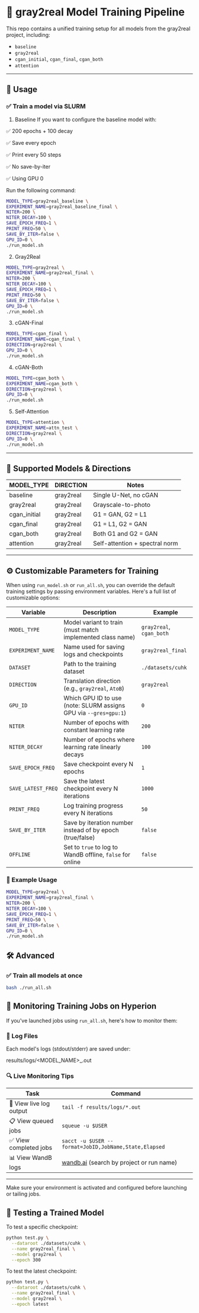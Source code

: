 # 🧪 gray2real Model Training Pipeline

This repo contains a unified training setup for all models from the gray2real project, including:
- `baseline`
- `gray2real`
- `cgan_initial`, `cgan_final`, `cgan_both`
- `attention`

---

## 🚀 Usage

### ✅ Train a model via SLURM

1. Baseline
If you want to configure the baseline model with:

✅ 200 epochs + 100 decay

✅ Save every epoch

✅ Print every 50 steps

✅ No save-by-iter

✅ Using GPU 0

Run the following command:

```bash
MODEL_TYPE=gray2real_baseline \
EXPERIMENT_NAME=gray2real_baseline_final \
NITER=200 \
NITER_DECAY=100 \
SAVE_EPOCH_FREQ=1 \
PRINT_FREQ=50 \
SAVE_BY_ITER=false \
GPU_ID=0 \
./run_model.sh
```

2. Gray2Real

```bash
MODEL_TYPE=gray2real \
EXPERIMENT_NAME=gray2real_final \
NITER=200 \
NITER_DECAY=100 \
SAVE_EPOCH_FREQ=1 \
PRINT_FREQ=50 \
SAVE_BY_ITER=false \
GPU_ID=0 \
./run_model.sh

```
3. cGAN-Final

```bash
MODEL_TYPE=cgan_final \
EXPERIMENT_NAME=cgan_final \
DIRECTION=gray2real \
GPU_ID=0 \
./run_model.sh
```

4. cGAN-Both

```bash
MODEL_TYPE=cgan_both \
EXPERIMENT_NAME=cgan_both \
DIRECTION=gray2real \
GPU_ID=0 \
./run_model.sh

```

5. Self-Attention

```bash
MODEL_TYPE=attention \
EXPERIMENT_NAME=attn_test \
DIRECTION=gray2real \
GPU_ID=0 \
./run_model.sh


```


---

## 🧪 Supported Models & Directions

| MODEL_TYPE     | DIRECTION     | Notes                            |
|----------------|---------------|----------------------------------|
| baseline       | gray2real     | Single U-Net, no cGAN            |
| gray2real      | gray2real     | Grayscale-to-photo               |
| cgan_initial   | gray2real     | G1 = GAN, G2 = L1                |
| cgan_final     | gray2real     | G1 = L1, G2 = GAN                |
| cgan_both      | gray2real     | Both G1 and G2 = GAN             |
| attention      | gray2real     | Self-attention + spectral norm   |

---
## ⚙️ Customizable Parameters for Training

When using `run_model.sh` or `run_all.sh`, you can override the default training settings by passing environment variables. Here's a full list of customizable options:

| Variable            | Description                                                       | Example                         |
|---------------------|-------------------------------------------------------------------|---------------------------------|
| `MODEL_TYPE`        | Model variant to train (must match implemented class name)       | `gray2real`, `cgan_both`        |
| `EXPERIMENT_NAME`   | Name used for saving logs and checkpoints                        | `gray2real_final`               |
| `DATASET`           | Path to the training dataset                                      | `./datasets/cuhk`               |
| `DIRECTION`         | Translation direction (e.g., `gray2real`, `AtoB`)                 | `gray2real`                     |
| `GPU_ID`            | Which GPU ID to use (note: SLURM assigns GPU via `--gres=gpu:1`) | `0`                             |
| `NITER`             | Number of epochs with constant learning rate                     | `200`                           |
| `NITER_DECAY`       | Number of epochs where learning rate linearly decays             | `100`                           |
| `SAVE_EPOCH_FREQ`   | Save checkpoint every N epochs                                    | `1`                             |
| `SAVE_LATEST_FREQ`  | Save the latest checkpoint every N iterations                    | `1000`                          |
| `PRINT_FREQ`        | Log training progress every N iterations                         | `50`                            |
| `SAVE_BY_ITER`      | Save by iteration number instead of by epoch (true/false)        | `false`                         |
| `OFFLINE`           | Set to `true` to log to WandB offline, `false` for online        | `false`                         |

### 🧠 Example Usage

```bash
MODEL_TYPE=gray2real \
EXPERIMENT_NAME=gray2real_final \
NITER=200 \
NITER_DECAY=100 \
SAVE_EPOCH_FREQ=1 \
PRINT_FREQ=50 \
SAVE_BY_ITER=false \
GPU_ID=0 \
./run_model.sh
```


## 🛠️ Advanced

### ✅ Train all models at once

```bash
bash ./run_all.sh
```

## 📡 Monitoring Training Jobs on Hyperion

If you've launched jobs using `run_all.sh`, here's how to monitor them:

### 🧾 Log Files
Each model's logs (stdout/stderr) are saved under:

results/logs/<MODEL_NAME>_<JOBID>.out


### 🔍 Live Monitoring Tips

| Task                   | Command |
|------------------------|---------|
| 📖 View live log output | `tail -f results/logs/*.out` |
| 📋 View queued jobs     | `squeue -u $USER` |
| ✅ View completed jobs  | `sacct -u $USER --format=JobID,JobName,State,Elapsed` |
| 📊 View WandB logs      | [wandb.ai](https://wandb.ai) (search by project or run name) |

---

Make sure your environment is activated and configured before launching or tailing jobs.

## 🧪 Testing a Trained Model

To test a specific checkpoint:
```bash
python test.py \
  --dataroot ./datasets/cuhk \
  --name gray2real_final \
  --model gray2real \
  --epoch 300
```

To test the latest checkpoint:
```bash
python test.py \
  --dataroot ./datasets/cuhk \
  --name gray2real_final \
  --model gray2real \
  --epoch latest
```